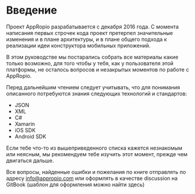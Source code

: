 # Введение

Проект AppRopio разрабатывается с декабря 2016 года. С момента написания первых строчек кода проект претерпел значительные изменения и в плане архитектуры, и в плане общего подхода к реализации идеи конструктора мобильных приложений.

В этом руководстве мы постарались собрать все материалы какие только возможно, для того чтобы у тебя, как у пользователя этой платформы, не осталось вопросов и незакрытых моментов по работе с AppRopio.

Перед дальнейшим чтением следует учитывать, что для понимания описанного потребуются знания следующих технологий и стандартов:

* JSON
* XML
* C\#
* Xamarin
* iOS SDK
* Android SDK

Если тебе что-то из вышеприведенного списка кажется незнакомым или неясным, мы рекомендуем тебе изучить этот момент, прежде чем двигаться дальше.

Все вопросы, найденные ошибки и пожелания по книге отправлять по адресу info@appropio.com или оформлять в качестве discussion на GitBook \(шаблон для оформления можно найти здесь\)

